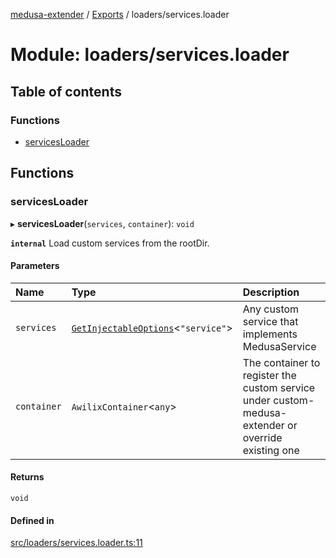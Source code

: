 [medusa-extender](../README.md) / [Exports](../modules.md) / loaders/services.loader

# Module: loaders/services.loader

## Table of contents

### Functions

- [servicesLoader](loaders_services_loader.md#servicesloader)

## Functions

### servicesLoader

▸ **servicesLoader**(`services`, `container`): `void`

**`internal`**
Load custom services from the rootDir.

#### Parameters

| Name | Type | Description |
| :------ | :------ | :------ |
| `services` | [`GetInjectableOptions`](types.md#getinjectableoptions)<``"service"``\> | Any custom service that implements MedusaService |
| `container` | `AwilixContainer`<`any`\> | The container to register the custom service under custom-medusa-extender or override existing one |

#### Returns

`void`

#### Defined in

[src/loaders/services.loader.ts:11](https://github.com/adrien2p/medusa-extender/blob/9345158/src/loaders/services.loader.ts#L11)

